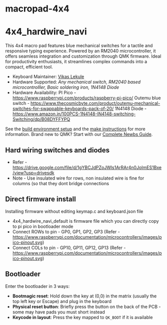 # macropad-4x4
# 4x4_hardwire_navi

This 4x4 macro pad features blue mechanical switches for a tactile and responsive typing experience. Powered by an RM2040 microcontroller, it offers seamless integration and customization through QMK firmware. Ideal for productivity enthusiasts, it streamlines complex commands into a compact, efficient tool.

* Keyboard Maintainer: [Vikas Lekule](https://github.com/naaviiiii)
* Hardware Supported: *Any mechanical switch, RM2040 based microcontrolller, Basic soldering iron, 1N4148 Diode*
* Hardware Availability: PI Pico - https://www.raspberrypi.com/products/raspberry-pi-pico/
                         Outemu blue switch - https://www.thecosmicbyte.com/product/outemu-mechanical-switches-for-swappable-keyboards-pack-of-20/
                         1N4148 Diode - https://www.amazon.in/100PCS-1N4148-IN4148-switching-Switching/dp/B08DYFFYPQ  

See the [build environment setup](https://docs.qmk.fm/#/getting_started_build_tools) and the [make instructions](https://docs.qmk.fm/#/getting_started_make_guide) for more information. Brand new to QMK? Start with our [Complete Newbs Guide](https://docs.qmk.fm/#/newbs).

## Hard wiring switches and diodes

* Refer - https://drive.google.com/file/d/1gYBCJdPZoJWls1ArRAr4n0JoImES1Bxe/view?usp=drivesdk
* Note - Use insulated wire for rows, non insulated wire is fine for columns (so that they dont bridge connections


## Direct firmware install

Installing firmware without editing keymap.c and keyboard.json file 

* 4x4_hardwire_navi_default is firmware file which you can directly copy to pi pico in bootloader mode
* Connect ROWs to pin - GP0, GP1, GP2, GP3 (Refer -https://www.raspberrypi.com/documentation/microcontrollers/images/pico-pinout.svg)
* Connect COLs to pin - GP10, GP11, GP12, GP13 (Refer -https://www.raspberrypi.com/documentation/microcontrollers/images/pico-pinout.svg)


## Bootloader

Enter the bootloader in 3 ways:

* **Bootmagic reset**: Hold down the key at (0,0) in the matrix (usually the top left key or Escape) and plug in the keyboard
* **Physical reset button**: Briefly press the button on the back of the PCB - some may have pads you must short instead
* **Keycode in layout**: Press the key mapped to `QK_BOOT` if it is available
